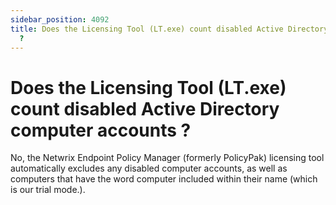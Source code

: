 ```yaml
---
sidebar_position: 4092
title: Does the Licensing Tool (LT.exe) count disabled Active Directory computer accounts
  ?
---
```


# Does the Licensing Tool (LT.exe) count disabled Active Directory computer accounts ?

No, the Netwrix Endpoint Policy Manager (formerly PolicyPak) licensing tool automatically excludes any disabled computer accounts, as well as computers that have the word computer included within their name (which is our trial mode.).